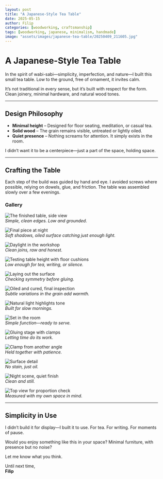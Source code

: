 ```yaml
---
layout: post
title: "A Japanese-Style Tea Table"
date: 2025-05-15
author: Filip
categories: [woodworking, craftsmanship]
tags: [woodworking, japanese, minimalism, handmade]
image: "assets/images/japanese-tea-table/20250409_211605.jpg"
---
```


# **A Japanese-Style Tea Table**  

In the spirit of wabi-sabi—simplicity, imperfection, and nature—I built this small tea table. Low to the ground, free of ornament, it invites calm.  

It’s not traditional in every sense, but it’s built with respect for the form. Clean joinery, minimal hardware, and natural wood tones.  

---

## **Design Philosophy**  

- **Minimal height** – Designed for floor seating, meditation, or casual tea.  
- **Solid wood** – The grain remains visible, untreated or lightly oiled.  
- **Quiet presence** – Nothing screams for attention. It simply exists in the room.  

I didn’t want it to be a centerpiece—just a part of the space, holding space.  

---

## **Crafting the Table**  

Each step of the build was guided by hand and eye. I avoided screws where possible, relying on dowels, glue, and friction. The table was assembled slowly over a few evenings.

### **Gallery**  

![The finished table, side view](/assets/images/japanese-tea-table/20250409_211605.jpg)  
*Simple, clean edges. Low and grounded.*

![Final piece at night](/assets/images/japanese-tea-table/20250409_211452.jpg)  
*Soft shadows, oiled surface catching just enough light.*

![Daylight in the workshop](/assets/images/japanese-tea-table/20250514_185342.jpg)  
*Clean joins, raw and honest.*

![Testing table height with floor cushions](/assets/images/japanese-tea-table/20250416_210226.jpg)  
*Low enough for tea, writing, or silence.*

![Laying out the surface](/assets/images/japanese-tea-table/20250409_203652.jpg)  
*Checking symmetry before gluing.*

![Oiled and cured, final inspection](/assets/images/japanese-tea-table/20250514_192615.jpg)  
*Subtle variations in the grain add warmth.*

![Natural light highlights tone](/assets/images/japanese-tea-table/20250514_102103.jpg)  
*Built for slow mornings.*

![Set in the room](/assets/images/japanese-tea-table/20250514_183627.jpg)  
*Simple function—ready to serve.*

![Gluing stage with clamps](/assets/images/japanese-tea-table/20250508_161021.jpg)  
*Letting time do its work.*

![Clamp from another angle](/assets/images/japanese-tea-table/20250508_161019.jpg)  
*Held together with patience.*

![Surface detail](/assets/images/japanese-tea-table/20250409_203656.jpg)  
*No stain, just oil.*

![Night scene, quiet finish](/assets/images/japanese-tea-table/20250514_203100.jpg)  
*Clean and still.*

![Top view for proportion check](/assets/images/japanese-tea-table/20250416_210217.jpg)  
*Measured with my own space in mind.*

---

## **Simplicity in Use**  

I didn’t build it for display—I built it to use. For tea. For writing. For moments of pause.  

Would you enjoy something like this in your space? Minimal furniture, with presence but no noise?

Let me know what you think.  

Until next time,  
**Filip**

